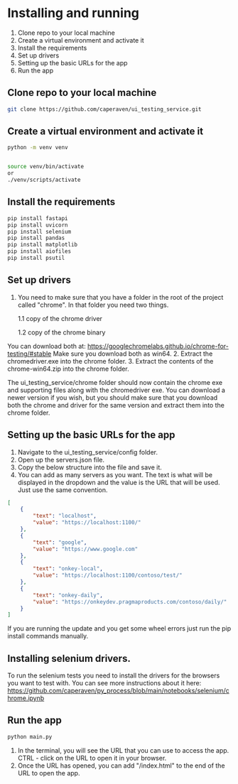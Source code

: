 # Installing and running

1. Clone repo to your local machine
2. Create a virtual environment and activate it
3. Install the requirements
4. Set up drivers
5. Setting up the basic URLs for the app
6. Run the app

## Clone repo to your local machine

```bash
git clone https://github.com/caperaven/ui_testing_service.git
```

## Create a virtual environment and activate it

```bash
python -m venv venv 


source venv/bin/activate
or 
./venv/scripts/activate
```

## Install the requirements

```bash
pip install fastapi
pip install uvicorn
pip install selenium
pip install pandas
pip install matplotlib
pip install aiofiles
pip install psutil
```

## Set up drivers
1. You need to make sure that you have a folder in the root of the project called "chrome". In that folder you need two things.

    1.1 copy of the chrome driver

    1.2 copy of the chrome binary

You can download both at: https://googlechromelabs.github.io/chrome-for-testing/#stable Make sure you download both as win64.
2. Extract the chromedriver.exe into the chrome folder.
3. Extract the contents of the chrome-win64.zip into the chrome folder.

The ui_testing_service/chrome folder should now contain the chrome exe and supporting files along with the chromedriver exe. You can download a newer version if you wish, but you should make sure that you download both the chrome and driver for the same version and extract them into the chrome folder.

## Setting up the basic URLs for the app
1. Navigate to the ui_testing_service/config folder.
2. Open up the servers.json file.
3. Copy the below structure into the file and save it.
4. You can add as many servers as you want. The text is what will be displayed in the dropdown and the value is the URL that will be used. Just use the same convention.
```json
[
    {
        "text": "localhost",
        "value": "https://localhost:1100/"
    },
    {
        "text": "google",
        "value": "https://www.google.com"
    },
    {
        "text": "onkey-local",
        "value": "https://localhost:1100/contoso/test/"
    },
    {
        "text": "onkey-daily",
        "value": "https://onkeydev.pragmaproducts.com/contoso/daily/"
    }
]

```

If you are running the update and you get some wheel errors just run the pip install commands manually.

## Installing selenium drivers.

To run the selenium tests you need to install the drivers for the browsers you want to test with.
You can see more instructions about it here: https://github.com/caperaven/py_process/blob/main/notebooks/selenium/chrome.ipynb

## Run the app

```bash
python main.py
```
1. In the terminal, you will see the URL that you can use to access the app. CTRL - click on the URL to open it in your browser.
2. Once the URL has opened, you can add "/index.html" to the end of the URL to open the app.

